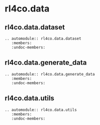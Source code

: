 # rl4co.data

## rl4co.data.dataset

```{eval-rst}
.. automodule:: rl4co.data.dataset
   :members:
   :undoc-members:
```

## rl4co.data.generate_data

```{eval-rst}
.. automodule:: rl4co.data.generate_data
   :members:
   :undoc-members:
```

## rl4co.data.utils

```{eval-rst}
.. automodule:: rl4co.data.utils
   :members:
   :undoc-members:
```